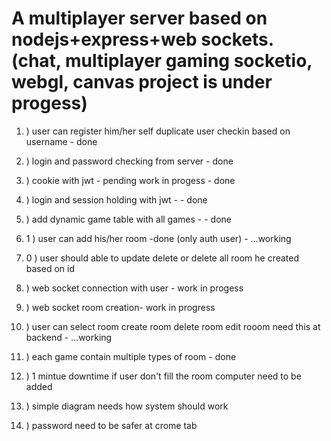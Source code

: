 # A multiplayer server based on nodejs+express+web sockets. (chat, multiplayer gaming socketio, webgl, canvas project is under progess)

1. ) user can register him/her self duplicate user checkin based on username - done

2. ) login and password checking from server - done

3. ) cookie with jwt - pending work in progess - done

4. ) login and session holding with jwt - - done

5. ) add dynamic game table with all games - - done

6. 1 ) user can add his/her room -done (only auth user) - ...working

7. 0 ) user should able to update delete or delete all room he created based on id

8. ) web socket connection with user - work in progess

9. ) web socket room creation- work in progress

10. ) user can select room create room delete room edit rooom need this at backend - ...working

11. ) each game contain multiple types of room - done

12. ) 1 mintue downtime if user don't fill the room computer need to be added

13. ) simple diagram needs how system should work

14. ) password need to be safer at crome tab
